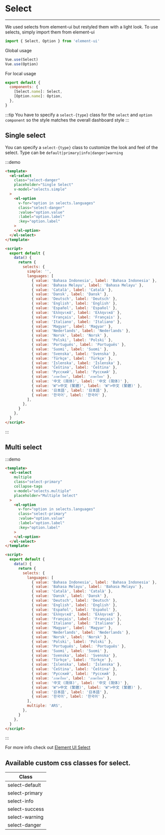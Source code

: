# Select

<hr>
We used selects from element-ui but restyled them with a light look. To use selects, simply import
them from element-ui

```js
import { Select, Option } from 'element-ui'
```

Global usage

```js
Vue.use(Select)
Vue.use(Option)
```

For local usage

```js
export default {
  components: {
    [Select.name]: Select,
    [Option.name]: Option,
  },
}
```

:::tip
You have to specify a `select-{type}` class for
the `select` and `option component` so the style matches the overall dashboard style
:::

## Single select

You can specify a `select-{type}` class to customize the look and feel of the select.
Type can be `default|primary|info|danger|warning`

:::demo

```html
<template>
  <el-select
    class="select-danger"
    placeholder="Single Select"
    v-model="selects.simple"
  >
    <el-option
      v-for="option in selects.languages"
      class="select-danger"
      :value="option.value"
      :label="option.label"
      :key="option.label"
    >
    </el-option>
  </el-select>
</template>

<script>
  export default {
    data() {
      return {
        selects: {
          simple: '',
          languages: [
            { value: 'Bahasa Indonesia', label: 'Bahasa Indonesia' },
            { value: 'Bahasa Melayu', label: 'Bahasa Melayu' },
            { value: 'Català', label: 'Català' },
            { value: 'Dansk', label: 'Dansk' },
            { value: 'Deutsch', label: 'Deutsch' },
            { value: 'English', label: 'English' },
            { value: 'Español', label: 'Español' },
            { value: 'Eλληνικά', label: 'Eλληνικά' },
            { value: 'Français', label: 'Français' },
            { value: 'Italiano', label: 'Italiano' },
            { value: 'Magyar', label: 'Magyar' },
            { value: 'Nederlands', label: 'Nederlands' },
            { value: 'Norsk', label: 'Norsk' },
            { value: 'Polski', label: 'Polski' },
            { value: 'Português', label: 'Português' },
            { value: 'Suomi', label: 'Suomi' },
            { value: 'Svenska', label: 'Svenska' },
            { value: 'Türkçe', label: 'Türkçe' },
            { value: 'Íslenska', label: 'Íslenska' },
            { value: 'Čeština', label: 'Čeština' },
            { value: 'Русский', label: 'Русский' },
            { value: 'ภาษาไทย', label: 'ภาษาไทย' },
            { value: '中文 (简体)', label: '中文 (简体)' },
            { value: 'W">中文 (繁體)', label: 'W">中文 (繁體)' },
            { value: '日本語', label: '日本語' },
            { value: '한국어', label: '한국어' },
          ],
        },
      }
    },
  }
</script>
```

:::

## Multi select

:::demo

```html
<template>
  <el-select
    multiple
    class="select-primary"
    collapse-tags
    v-model="selects.multiple"
    placeholder="Multiple Select"
  >
    <el-option
      v-for="option in selects.languages"
      class="select-primary"
      :value="option.value"
      :label="option.label"
      :key="option.label"
    >
    </el-option>
  </el-select>
</template>

<script>
  export default {
    data() {
      return {
        selects: {
          languages: [
            { value: 'Bahasa Indonesia', label: 'Bahasa Indonesia' },
            { value: 'Bahasa Melayu', label: 'Bahasa Melayu' },
            { value: 'Català', label: 'Català' },
            { value: 'Dansk', label: 'Dansk' },
            { value: 'Deutsch', label: 'Deutsch' },
            { value: 'English', label: 'English' },
            { value: 'Español', label: 'Español' },
            { value: 'Eλληνικά', label: 'Eλληνικά' },
            { value: 'Français', label: 'Français' },
            { value: 'Italiano', label: 'Italiano' },
            { value: 'Magyar', label: 'Magyar' },
            { value: 'Nederlands', label: 'Nederlands' },
            { value: 'Norsk', label: 'Norsk' },
            { value: 'Polski', label: 'Polski' },
            { value: 'Português', label: 'Português' },
            { value: 'Suomi', label: 'Suomi' },
            { value: 'Svenska', label: 'Svenska' },
            { value: 'Türkçe', label: 'Türkçe' },
            { value: 'Íslenska', label: 'Íslenska' },
            { value: 'Čeština', label: 'Čeština' },
            { value: 'Русский', label: 'Русский' },
            { value: 'ภาษาไทย', label: 'ภาษาไทย' },
            { value: '中文 (简体)', label: '中文 (简体)' },
            { value: 'W">中文 (繁體)', label: 'W">中文 (繁體)' },
            { value: '日本語', label: '日本語' },
            { value: '한국어', label: '한국어' },
          ],
          multiple: 'ARS',
        },
      }
    },
  }
</script>
```

:::

For more info check out [Element UI Select](http://element.eleme.io/#/en-US/component/select)

## Available custom css classes for select.

| Class
|---------- |
| select-default |
| select-primary |
| select-info |
| select-success |
| select-warning |
| select-danger |

<script>
  export default {
    props: ['slot-key'],
    data() {
      return {
        selects: {
            languages: [{value: 'Bahasa Indonesia', label: 'Bahasa Indonesia'},
              {value: 'Bahasa Melayu', label: 'Bahasa Melayu'},
              {value: 'Català', label: 'Català'},
              {value: 'Dansk', label: 'Dansk'},
              {value: 'Deutsch', label: 'Deutsch'},
              {value: 'English', label: 'English'},
              {value: 'Español', label: 'Español'},
              {value: 'Eλληνικά', label: 'Eλληνικά'},
              {value: 'Français', label: 'Français'},
              {value: 'Italiano', label: 'Italiano'},
              {value: 'Magyar', label: 'Magyar'},
              {value: 'Nederlands', label: 'Nederlands'},
              {value: 'Norsk', label: 'Norsk'},
              {value: 'Polski', label: 'Polski'},
              {value: 'Português', label: 'Português'},
              {value: 'Suomi', label: 'Suomi'},
              {value: 'Svenska', label: 'Svenska'},
              {value: 'Türkçe', label: 'Türkçe'},
              {value: 'Íslenska', label: 'Íslenska'},
              {value: 'Čeština', label: 'Čeština'},
              {value: 'Русский', label: 'Русский'},
              {value: 'ภาษาไทย', label: 'ภาษาไทย'},
              {value: '中文 (简体)', label: '中文 (简体)'},
              {value: 'W">中文 (繁體)', label: 'W">中文 (繁體)'},
              {value: '日本語', label: '日本語'},
              {value: '한국어', label: '한국어'}],
              multiple: 'ARS',
              single: ''
          }
       }
    }
  }
</script>
